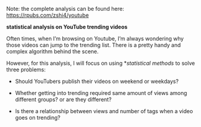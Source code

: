 Note: the complete analysis can be found here: https://rpubs.com/zshi4/youtube

**statistical analysis on YouTube trending videos**

Often times, when I’m browsing on Youtube, I’m always wondering why those videos can jump to the trending list. There is a pretty handy and complex algorithm behind the scene.

However, for this analysis, I will focus on using **statistical methods* to solve three problems:

* Should YouTubers publish their videos on weekend or weekdays?

* Whether getting into trending required same amount of views among different groups? or are they different?

* Is there a relationship between views and number of tags when a video goes on trending?
